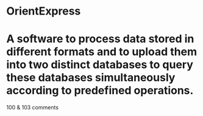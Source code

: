 # OrientExpress

# A software to process data stored in different formats and to upload them into two distinct databases to query these databases simultaneously according to predefined operations.


100 & 103 comments
